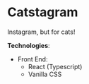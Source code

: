 # Catstagram
Instagram, but for cats!

**Technologies**:
- Front End:
  - React (Typescript)
  - Vanilla CSS

